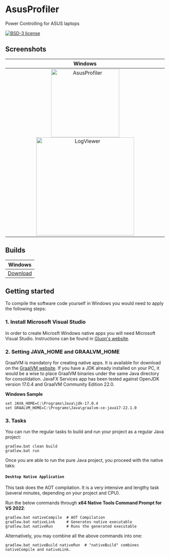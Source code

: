 # AsusProfiler
Power Controlling for ASUS laptops

[![BSD-3 license](https://img.shields.io/badge/license-BSD--3-%230778B9.svg)](https://opensource.org/licenses/BSD-3-Clause)

## Screenshots
|  Windows |
|  :----:  |
|  <img width="215" alt="AsusProfiler" src="https://user-images.githubusercontent.com/13131668/180485991-c9c1ae8b-5b28-4c46-90a4-2433e738aca6.PNG"> <img width="309" alt="LogViewer" src="https://user-images.githubusercontent.com/13131668/180486709-c997dc6d-3a65-46df-ab27-68659d29254b.PNG">|

## Builds

|  Windows |
|  :----:  |
|  [Download](https://bitbucket.org/javasuns/javafx-services/downloads/JavaFX_Services.exe)|

## Getting started

To compile the software code yourself in Windows you would need to apply the following steps:
### 1. Install Microsoft Visual Studio

In order to create Microsft Windows native apps you will need Microsoft Visual Studio. Instructions can be found in [Gluon's website](https://docs.gluonhq.com/#platforms_windows).

### 2. Setting JAVA_HOME and GRAALVM_HOME

GraalVM is mandatory for creating native apps. It is available for download on the [GraalVM website](https://www.graalvm.org/downloads/). If you have a JDK already installed on your PC, it would be a wise to place GraalVM binaries under the same Java directory for consolidation. 
JavaFX Services app has been tested against OpenJDK version 17.0.4 and GraalVM Community Edition 22.0.

**Windows Sample**

    set JAVA_HOME=C:\Programs\Java\jdk-17.0.4
    set GRAALVM_HOME=C:\Programs\Java\graalvm-ce-java17-22.1.0

### 3. Tasks

You can run the regular tasks to build and run your project as a regular Java project:

    gradlew.bat clean build
    gradlew.bat run
    
Once you are able to run the pure Java project, you proceed with the native taks:    

#### `Desktop Native Application`

This task does the AOT compilation. It is a very intensive and lengthy task (several minutes, depending on your project and CPU).

Run the below commands through **x64 Native Tools Command Prompt for VS 2022**:

    gradlew.bat nativeCompile  # AOT Compilation
    gradlew.bat nativeLink     # Generates native executable
    gradlew.bat nativeRun      # Runs the generated executable

Alternatively, you may combine all the above commands into one:

    gradlew.bat nativeBuild nativeRun  # "nativeBuild" combines nativeCompile and nativeLink.
    
    


